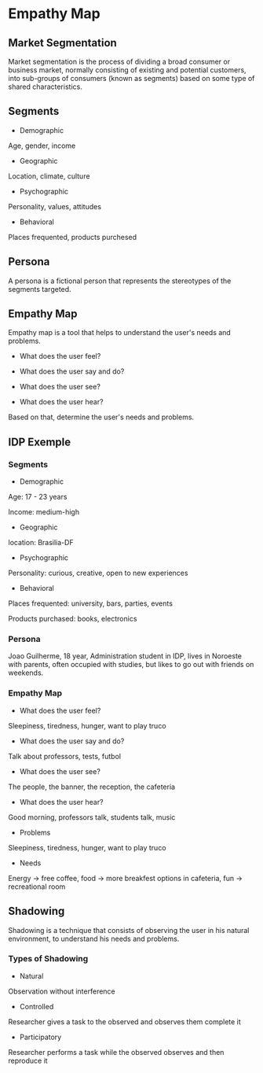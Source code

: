 # Empathy Map

## Market Segmentation

Market segmentation is the process of dividing a broad consumer or business market, normally consisting of existing and potential customers, into sub-groups of consumers (known as segments) based on some type of shared characteristics.

## Segments

- Demographic

Age, gender, income

- Geographic

Location, climate, culture

- Psychographic

Personality, values, attitudes

- Behavioral

Places frequented, products purchesed

## Persona

A persona is a fictional person that represents the stereotypes of the segments targeted.

## Empathy Map

Empathy map is a tool that helps to understand the user's needs and problems.

- What does the user feel?

- What does the user say and do?

- What does the user see?

- What does the user hear?

Based on that, determine the user's needs and problems.

## IDP Exemple

### Segments

- Demographic

Age: 17 - 23 years

Income: medium-high

- Geographic

location: Brasilia-DF

- Psychographic

Personality: curious, creative, open to new experiences

- Behavioral

Places frequented: university, bars, parties, events

Products purchased: books, electronics

### Persona

Joao Guilherme, 18 year, Administration student in IDP, lives in Noroeste with parents, often occupied with studies, but likes to go out with friends on weekends.

### Empathy Map

- What does the user feel?

Sleepiness, tiredness, hunger, want to play truco

- What does the user say and do?

Talk about professors, tests, futbol

- What does the user see?

The people, the banner, the reception, the cafeteria

- What does the user hear?

Good morning, professors talk, students talk, music

- Problems

Sleepiness, tiredness, hunger, want to play truco

- Needs

Energy -> free coffee, food -> more breakfest options in cafeteria, fun -> recreational room

## Shadowing

Shadowing is a technique that consists of observing the user in his natural environment, to understand his needs and problems.

### Types of Shadowing

- Natural

Observation without interference

- Controlled

Researcher gives a task to the observed and observes them complete it

- Participatory

Researcher performs a task while the observed observes and then reproduce it

